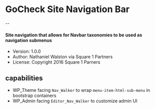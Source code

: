 # GoCheck Site Navigation Bar
--
#### Site navigation that allows for Navbar taxonomies to be used as navigation submenus

* Version: 1.0.0
* Author: Nathaniel Walston via Square 1 Partners
* License: Copyright 2016 Square 1 Parners

## capabilities
- WP_Theme facing `Nav_Walker` to wrap `menu-item-html-sub-menu` in bootstrap containers
- WP_Admin facing `Editor_Nav_Walker` to customize admin UI
